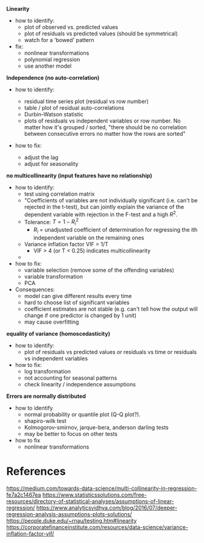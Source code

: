 **Linearity**
- how to identify:
	- plot of observed vs. predicted values
	- plot of residuals vs predicted values (should be symmetrical)
	- watch for a 'bowed' pattern
- fix:
	- nonlinear transformations
	- polynomial regression
	- use another model

**Independence (no auto-correlation)**
- how to identify:
	- residual time series plot (residual vs row number)
	- table / plot of residual auto-correlations
	- Durbin-Watson statistic
	- plots of residuals vs independent variables or row number. No matter how it's grouped / sorted, "there should be no correlation between consecutive errors no matter how the rows are sorted"

- how to fix:
	- adjust the lag
	- adjust for seasonality

**no multicollinearity (input features have no relationship)**
- how to identify:
	- test using correlation matrix
	- "Coefficients of variables are not individually significant (i.e. can't be rejected in the t-test), but can jointly explain the variance of the dependent variable with rejection in the F-test and a high $R^2$. 
	- Tolerance: $T = 1 - R_i^2$
		- $R_i$ = unadjusted coefficient of determination for regressing the ith independent variable on the remaining ones 
	- Variance inflation factor VIF = 1/T
		- VIF > 4 (or T < 0.25) indicates multicollinearity
	- 
- how to fix:
	- variable selection (remove some of the offending variables)
	- variable transformation
	- PCA
- Consequences:
	- model can give different results every time
	- hard to choose list of significant variables
	- coefficient estimates are not stable (e.g. can't tell how the output will change if one predictor is changed by 1 unit)
	- may cause overfitting
  

**equality of variance (homoscedasticity)**
- how to identify:
	- plot of residuals vs predicted values or residuals vs time or residuals vs independent variables
- how to fix:
	- log transformation
	- not accounting for seasonal patterns
	- check linearity / independence assumptions

**Errors are normally distributed**
- how to identify
	- normal probability or quantile plot (Q-Q plot?).
	- shapiro-wilk test
	- Kolmogorov-smirnov, jarque-bera, anderson darling tests
	- may be better to focus on other tests
- how to fix
	- nonlinear transformations
# References
https://medium.com/towards-data-science/multi-collinearity-in-regression-fe7a2c1467ea
https://www.statisticssolutions.com/free-resources/directory-of-statistical-analyses/assumptions-of-linear-regression/
https://www.analyticsvidhya.com/blog/2016/07/deeper-regression-analysis-assumptions-plots-solutions/
https://people.duke.edu/~rnau/testing.htm#linearity
https://corporatefinanceinstitute.com/resources/data-science/variance-inflation-factor-vif/